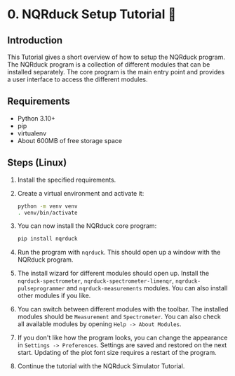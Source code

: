 # 0. NQRduck Setup Tutorial 🦆


## Introduction

This Tutorial gives a short overview of how to setup the NQRduck program. The NQRduck program is a collection of different modules that can be installed separately. The core program is the main entry point and provides a user interface to access the different modules. 

## Requirements


- Python 3.10+
- pip
- virtualenv
- About 600MB of free storage space


## Steps (Linux)

1. Install the specified requirements.

2. Create a virtual environment and activate it:

    ```bash
    python -m venv venv
    . venv/bin/activate
    ```

3. You can now install the NQRduck core program:
    
    ```bash 
    pip install nqrduck
    ```


4. Run the program with `nqrduck`. This should open up a window with the NQRduck program.

5. The install wizard for different modules should open up. Install the `nqrduck-spectrometer`, `nqrduck-spectrometer-limenqr`, `nqrduck-pulseprogrammer` and `nqrduck-measurements` modules. You can also install other modules if you like.

6. You can switch between different modules with the toolbar. The installed modules should be `Measurement` and `Spectrometer`. You can also check all available modules by opening `Help -> About Modules`.

7. If you don't like how the program looks, you can change the appearance in `Settings -> Preferences`. Settings are saved and restored on the next start. Updating of the plot font size requires a restart of the program.

8. Continue the tutorial with the NQRduck Simulator Tutorial.